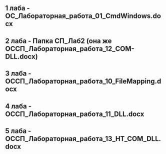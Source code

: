 ## 1 лаба - OC_Лабораторная_работа_01_CmdWindows.docx
## 2 лаба - Папка СП_Лаб2 (она же ОССП_Лабораторная_работа_12_COM-DLL.docx)
## 3 лаба - ОССП_Лабораторная_работа_10_FileMapping.docx
## 4 лаба - ОССП_Лабораторная_работа_11_DLL.docx
## 5 лаба - ОССП_Лабораторная_работа_13_HT_COM_DLL.docx